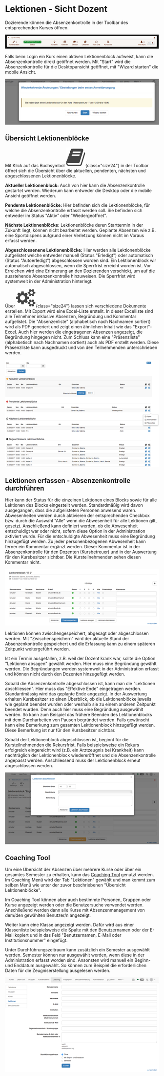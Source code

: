 # Lektionen - Sicht Dozent

Dozierende können die Absenzenkontrolle in der Toolbar des entsprechenden
Kurses öffnen.

![](assets/toolbar_13.png)

Falls beim Login ein Kurs einen aktiven Lektionenblock aufweist, kann die
Absenzenkontrolle direkt geöffnet werden. Mit "Start" wird die
Absenzenkontrolle für die Desktopansicht geöffnet, mit "Wizard starten" die
mobile Ansicht.

![](assets/absenzen_login.png)

## Übersicht Lektionenblöcke

Mit Klick auf das Buchsymbol
![](assets/absenzen_434343_64.png){class="size24"}
in der Toolbar öffnet sich die Übersicht über die aktuellen, pendenten,
nächsten und abgeschlossenen Lektionenblöcke.

 **Aktueller Lektionenblock:** Auch von hier kann die Absenzenkontrolle
gestartet werden. Wiederum kann entweder die Desktop oder die mobile Ansicht
geöffnet werden.

 **Pendente Lektionenblöcke:** Hier befinden sich die Lektionenblöcke, für
welche die Absenzenkontrolle erfasst werden soll. Sie befinden sich entweder
im Status "Aktiv" oder "Wiedergeöffnet".

 **Nächste Lektionenblöcke:**  Lektionenblöcke deren Starttermin in der
Zukunft liegt, können nicht bearbeitet werden. Geplante Absenzen wie z.B. eine
Sportdispens aufgrund einer Verletzung können nicht im Voraus erfasst werden.

 **Abgeschlossenene Lektionenblöcke:** Hier werden alle Lektionenblöcke
aufgelistet welche entweder manuell (Status "Erledigt") oder automatisch
(Status "Autoerledigt") abgeschlossen worden sind. Ein Lektionenblock wir
automatisch abgeschlossen, wenn die Sperrfrist erreicht worden ist. Vor
Erreichen wird eine Erinnerung an den Dozierenden verschickt, um auf die
ausstehende Absenzenkontrolle hinzuweisen. Die Sperrfrist wird systemweit in
der Administration hinterlegt.

Über
![](assets/setting_434343_64.png){class="size24"}
lassen sich verschiedene Dokumente erstellen. Mit Export wird eine Excel-Liste
erstellt. In dieser Excelliste sind alle Teilnehmer inklusive Absenzen,
Begründung und Kommentar aufgelistet. Die "Absenzenliste" (alphabetisch nach
Nachnamen sortiert) wird als PDF generiert und zeigt einen ähnlichen Inhalt
wie das "Export"-Excel. Auch hier werden die eingetragenen Absenzen angezeigt,
die Begründung hingegen nicht. Zum Schluss kann eine "Präsenzliste"
(alphabetisch nach Nachnamen sortiert) auch als PDF erstellt werden. Diese
Präsenzliste kann ausgedruckt und von den Teilnehmenden unterschrieben werden.

![](assets/Lektionen_uebersicht_Dozent.png)

## Lektionen erfassen - Absenzenkontrolle durchführen

Hier kann der Status für die einzelnen Lektionen eines Blocks sowie für alle
Lektionen des Blocks eingestellt werden. Standardmäßig wird davon ausgegangen,
dass die aufgelisteten Personen anwesend waren. Abwesenheiten werden durch
aktivieren der entsprechenden Checkbox bzw. durch die Auswahl "Alle" wenn die
Abwesenheit für alle Lektionen gilt, gesetzt. Anschließend kann definiert
werden, ob die Abwesenheit entschuldigt war oder nicht, sofern diese Option in
der Administration aktiviert wurde. Für die entschuldigte Abwesenheit muss
eine Begründung hinzugefügt werden. Zu jeder personenbezogenen Abwesenheit
kann ferner ein Kommentar ergänzt werden. Dieser Kommentar ist in der
Absenzenkontrolle für den Dozenten (Kursbetreuer) und in der Auswertung für
den Kursbesitzer sichtbar. Die Kursteilnehmenden sehen diesen Kommentar nicht.

![](assets/Lektionen_Kontrolle_erfassen.png)

Lektionen können zwischengespeichert, abgesagt oder abgeschlossen werden. Mit
"Zwischenspeichern" wird der aktuelle Stand der Absenzenkontrolle gespeichert
und die Erfassung kann zu einem späteren Zeitpunkt weitergeführt werden.

Ist ein Termin ausgefallen, z.B. weil der Dozent krank war, sollte die Option
"Lektionen absagen" gewählt werden. Hier muss eine Begründung gewählt werden.
Die Begründungen werden systemweit in der Administration erfasst und können
nicht durch den Dozenten hinzugefügt werden.

Sobald die Absenzenkontrolle abgeschlossen ist, kann man die "Lektionen
abschliessen". Hier muss das "Effektive Ende" eingetragen werden.
Standardmässig wird das geplante Ende angezeigt. In der Auswertung erhalten
Kursbesitzer so einen Überblick, ob die Lektionenblöcke jeweils wie geplant
beendet wurden oder weshalb sie zu einem anderen Zeitpunkt beendet wurden.
Denn auch hier muss eine Begründung ausgewählt werden. So kann zum Beispiel
das frühere Beenden des Lektionenblocks mit dem Durcharbeiten von Pausen
begründet werden. Falls gewünscht kann eine Bemerkung zum gesamten
Lektionenblock hinzugefügt werden. Diese Bemerkung ist nur für den
Kursbesitzer sichtbar.

Sobald der Lektionenblock abgeschlossen ist, beginnt für die Kursteilnehmenden
die Rekursfrist. Falls beispielsweise ein Rekurs erfolgreich eingereicht wird
(z.B. ein Arztzeugnis bei Krankheit) kann nachträglich der Lektionenblock
wiedereröffnet und die Absenzenkontrolle angepasst werden. Anschliessend muss
der Lektionenblock erneut abgeschlossen werden.

![](assets/Lektionen_abschliessen.png)

## Coaching Tool

Um eine Übersicht der Absenzen über mehrere Kurse oder über ein gesamtes
Semester zu erhalten, kann das [Coaching Tool](../e-assessment/Coaching.de.md) genutzt werden.
Im Coaching Menü wird der Tab "Lektionen" gewählt und man kommt zum selben
Menü wie unter der zuvor beschriebenen "Übersicht Lektionenblöcke".

Im Coaching Tool können aber auch bestimmte Personen, Gruppen oder Kurse
angezeigt werden oder die Benutzersuche verwendet werden. Anschließend werden
dann alle Kurse mit Absenzenmanagement von dem/den gewählten Benutzer/n
angezeigt.

Weiter kann eine Klasse angezeigt werden. Dafür wird aus einer Klassenliste
beispielsweise die Spalte mit den Benutzernamen oder der E-Mail kopiert und in
das Feld "Benutzernamen, E-Mail oder Institutionsnummer" eingefügt.

Unter Durchführungszeitraum kann zusätzlich ein Semester ausgewählt werden.
Semester können nur ausgewählt werden, wenn diese in der Administration
erfasst worden sind. Ansonsten wird manuell ein Beginn- und Enddatum
ausgewählt. So können zum Beispiel die erforderlichen Daten für die
Zeugniserstellung ausgelesen werden.

![](assets/Lektionen_coaching.png)
